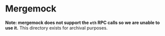 # Mergemock

**Note: mergemock does not support the `eth` RPC calls so we are unable to use
it.** This directory exists for archival purposes.
